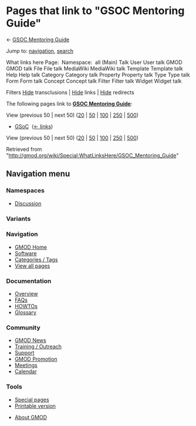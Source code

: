 <div id="mw-page-base" class="noprint">

</div>

<div id="mw-head-base" class="noprint">

</div>

<div id="content" class="mw-body" role="main">

<span id="top"></span>

<div id="mw-js-message" style="display:none;">

</div>



# <span dir="auto">Pages that link to "GSOC Mentoring Guide"</span>

<div id="bodyContent">

<div id="contentSub">

← [GSOC Mentoring
Guide](/wiki/GSOC_Mentoring_Guide "GSOC Mentoring Guide")

</div>

<div id="jump-to-nav" class="mw-jump">

Jump to: [navigation](#mw-navigation), [search](#p-search)

</div>

<div id="mw-content-text">

What links here Page:  Namespace:  all (Main) Talk User User talk GMOD
GMOD talk File File talk MediaWiki MediaWiki talk Template Template talk
Help Help talk Category Category talk Property Property talk Type Type
talk Form Form talk Concept Concept talk Filter Filter talk Widget
Widget talk

Filters
[Hide](/mediawiki/index.php?title=Special:WhatLinksHere/GSOC_Mentoring_Guide&hidetrans=1 "Special:WhatLinksHere/GSOC Mentoring Guide")
transclusions \|
[Hide](/mediawiki/index.php?title=Special:WhatLinksHere/GSOC_Mentoring_Guide&hidelinks=1 "Special:WhatLinksHere/GSOC Mentoring Guide")
links \|
[Hide](/mediawiki/index.php?title=Special:WhatLinksHere/GSOC_Mentoring_Guide&hideredirs=1 "Special:WhatLinksHere/GSOC Mentoring Guide")
redirects

The following pages link to **[GSOC Mentoring
Guide](/wiki/GSOC_Mentoring_Guide "GSOC Mentoring Guide")**:

View (previous 50 \| next 50)
([20](/mediawiki/index.php?title=Special:WhatLinksHere/GSOC_Mentoring_Guide&limit=20 "Special:WhatLinksHere/GSOC Mentoring Guide")
\|
[50](/mediawiki/index.php?title=Special:WhatLinksHere/GSOC_Mentoring_Guide&limit=50 "Special:WhatLinksHere/GSOC Mentoring Guide")
\|
[100](/mediawiki/index.php?title=Special:WhatLinksHere/GSOC_Mentoring_Guide&limit=100 "Special:WhatLinksHere/GSOC Mentoring Guide")
\|
[250](/mediawiki/index.php?title=Special:WhatLinksHere/GSOC_Mentoring_Guide&limit=250 "Special:WhatLinksHere/GSOC Mentoring Guide")
\|
[500](/mediawiki/index.php?title=Special:WhatLinksHere/GSOC_Mentoring_Guide&limit=500 "Special:WhatLinksHere/GSOC Mentoring Guide"))

- [GSoC](/wiki/GSoC "GSoC") ‎ <span class="mw-whatlinkshere-tools">([←
  links](/mediawiki/index.php?title=Special:WhatLinksHere&target=GSoC "Special:WhatLinksHere"))</span>

View (previous 50 \| next 50)
([20](/mediawiki/index.php?title=Special:WhatLinksHere/GSOC_Mentoring_Guide&limit=20 "Special:WhatLinksHere/GSOC Mentoring Guide")
\|
[50](/mediawiki/index.php?title=Special:WhatLinksHere/GSOC_Mentoring_Guide&limit=50 "Special:WhatLinksHere/GSOC Mentoring Guide")
\|
[100](/mediawiki/index.php?title=Special:WhatLinksHere/GSOC_Mentoring_Guide&limit=100 "Special:WhatLinksHere/GSOC Mentoring Guide")
\|
[250](/mediawiki/index.php?title=Special:WhatLinksHere/GSOC_Mentoring_Guide&limit=250 "Special:WhatLinksHere/GSOC Mentoring Guide")
\|
[500](/mediawiki/index.php?title=Special:WhatLinksHere/GSOC_Mentoring_Guide&limit=500 "Special:WhatLinksHere/GSOC Mentoring Guide"))

</div>

<div class="printfooter">

Retrieved from
"<http://gmod.org/wiki/Special:WhatLinksHere/GSOC_Mentoring_Guide>"

</div>

<div id="catlinks" class="catlinks catlinks-allhidden">

</div>

<div class="visualClear">

</div>

</div>

</div>

<div id="mw-navigation">

## Navigation menu

<div id="mw-head">



<div id="left-navigation">

<div id="p-namespaces" class="vectorTabs" role="navigation"
aria-labelledby="p-namespaces-label">

### Namespaces


- <span id="ca-talk"><a
  href="/mediawiki/index.php?title=Talk:GSOC_Mentoring_Guide&amp;action=edit&amp;redlink=1"
  accesskey="t"
  title="Discussion about the content page [t]">Discussion</a></span>

</div>

<div id="p-variants" class="vectorMenu emptyPortlet" role="navigation"
aria-labelledby="p-variants-label">

### 

### Variants[](#)

<div class="menu">

</div>

</div>

</div>





</div>

</div>

</div>

<div id="mw-panel">

<div id="p-logo" role="banner">

<a href="/wiki/Main_Page"
style="background-image: url(http://gmod.org/images/GMOD-cogs.png);"
title="Visit the main page"></a>

</div>

<div id="p-Navigation" class="portal" role="navigation"
aria-labelledby="p-Navigation-label">

### Navigation

<div class="body">

- <span id="n-GMOD-Home">[GMOD Home](/wiki/Main_Page)</span>
- <span id="n-Software">[Software](/wiki/GMOD_Components)</span>
- <span id="n-Categories-.2F-Tags">[Categories /
  Tags](/wiki/Categories)</span>
- <span id="n-View-all-pages">[View all
  pages](/wiki/Special:AllPages)</span>

</div>

</div>

<div id="p-Documentation" class="portal" role="navigation"
aria-labelledby="p-Documentation-label">

### Documentation

<div class="body">

- <span id="n-Overview">[Overview](/wiki/Overview)</span>
- <span id="n-FAQs">[FAQs](/wiki/Category:FAQ)</span>
- <span id="n-HOWTOs">[HOWTOs](/wiki/Category:HOWTO)</span>
- <span id="n-Glossary">[Glossary](/wiki/Glossary)</span>

</div>

</div>

<div id="p-Community" class="portal" role="navigation"
aria-labelledby="p-Community-label">

### Community

<div class="body">

- <span id="n-GMOD-News">[GMOD News](/wiki/GMOD_News)</span>
- <span id="n-Training-.2F-Outreach">[Training /
  Outreach](/wiki/Training_and_Outreach)</span>
- <span id="n-Support">[Support](/wiki/Support)</span>
- <span id="n-GMOD-Promotion">[GMOD
  Promotion](/wiki/GMOD_Promotion)</span>
- <span id="n-Meetings">[Meetings](/wiki/Meetings)</span>
- <span id="n-Calendar">[Calendar](/wiki/Calendar)</span>

</div>

</div>

<div id="p-tb" class="portal" role="navigation"
aria-labelledby="p-tb-label">

### Tools

<div class="body">

- <span id="t-specialpages"><a href="/wiki/Special:SpecialPages" accesskey="q"
  title="A list of all special pages [q]">Special pages</a></span>
- <span id="t-print"><a
  href="/mediawiki/index.php?title=Special:WhatLinksHere/GSOC_Mentoring_Guide&amp;printable=yes"
  rel="alternate" accesskey="p"
  title="Printable version of this page [p]">Printable version</a></span>

</div>

</div>

</div>

</div>

<div id="footer" role="contentinfo">

- <span id="footer-places-about">[About
  GMOD](/wiki/GMOD:About "GMOD:About")</span>

<!-- -->






</div>
